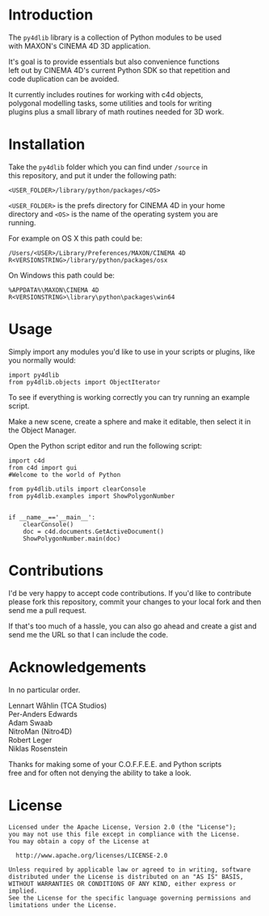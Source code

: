 Introduction
============

The `py4dlib` library is a collection of Python modules to be used   
with MAXON's CINEMA 4D 3D application.

It's goal is to provide essentials but also convenience functions   
left out by CINEMA 4D's current Python SDK so that repetition and   
code duplication can be avoided.

It currently includes routines for working with c4d objects,   
polygonal modelling tasks, some utilities and tools for writing   
plugins plus a small library of math routines needed for 3D work.


Installation
============

Take the `py4dlib` folder which you can find under `/source` in   
this repository, and put it under the following path:

    <USER_FOLDER>/library/python/packages/<OS>
    
`<USER_FOLDER>` is the prefs directory for CINEMA 4D in your home   
directory and `<OS>` is the name of the operating system you are   
running. 

For example on OS X this path could be:

    /Users/<USER>/Library/Preferences/MAXON/CINEMA 4D R<VERSIONSTRING>/library/python/packages/osx

On Windows this path could be:

    %APPDATA%\MAXON\CINEMA 4D R<VERSIONSTRING>\library\python\packages\win64


Usage
=====

Simply import any modules you'd like to use in your scripts or plugins, 
like you normally would:

    import py4dlib
    from py4dlib.objects import ObjectIterator
    
To see if everything is working correctly you can try running an example  
script.  

Make a new scene, create a sphere and make it editable, then select it in   
the Object Manager.  

Open the Python script editor and run the following script:

    import c4d
    from c4d import gui
    #Welcome to the world of Python
    
    from py4dlib.utils import clearConsole
    from py4dlib.examples import ShowPolygonNumber
    
    
    if __name__=='__main__':
        clearConsole()
        doc = c4d.documents.GetActiveDocument()
        ShowPolygonNumber.main(doc)


Contributions
=============

I'd be very happy to accept code contributions. If you'd like to contribute  
please fork this repository, commit your changes to your local fork and then  
send me a pull request.

If that's too much of a hassle, you can also go ahead and create a gist and   
send me the URL so that I can include the code.


Acknowledgements
================

In no particular order.

Lennart Wåhlin (TCA Studios)  
Per-Anders Edwards  
Adam Swaab  
NitroMan (Nitro4D)  
Robert Leger  
Niklas Rosenstein  

Thanks for making some of your C.O.F.F.E.E. and Python scripts   
free and for often not denying the ability to take a look.


License
=======

    Licensed under the Apache License, Version 2.0 (the "License");
    you may not use this file except in compliance with the License.
    You may obtain a copy of the License at

      http://www.apache.org/licenses/LICENSE-2.0

    Unless required by applicable law or agreed to in writing, software
    distributed under the License is distributed on an "AS IS" BASIS,
    WITHOUT WARRANTIES OR CONDITIONS OF ANY KIND, either express or implied.
    See the License for the specific language governing permissions and
    limitations under the License.
